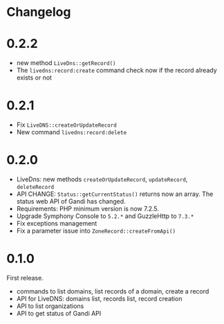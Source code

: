 # Changelog


# 0.2.2

- new method `LiveDns::getRecord()`
- The `livedns:record:create`  command check now if the record already exists or not

# 0.2.1

- Fix `LiveDNS::createOrUpdateRecord`
- New command `livedns:record:delete`

# 0.2.0

- LiveDns: new methods `createOrUpdateRecord`, `updateRecord`, `deleteRecord`
- API CHANGE: `Status::getCurrentStatus()` returns now an array. The status web API of Gandi has changed.
- Requirements: PHP minimum version is now 7.2.5.
- Upgrade Symphony Console to `5.2.*` and GuzzleHttp to `7.3.*`
- Fix exceptions management
- Fix a parameter issue into `ZoneRecord::createFromApi()`

# 0.1.0

First release.

- commands to list domains, list records of a domain, create a record
- API for LiveDNS: domains list, records list, record creation
- API to list organizations
- API to get status of Gandi API
